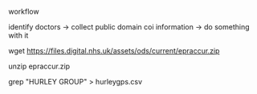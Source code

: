 workflow

identify doctors -> collect public domain coi information -> do something with it

wget https://files.digital.nhs.uk/assets/ods/current/epraccur.zip

unzip epraccur.zip

grep  "HURLEY GROUP" > hurleygps.csv

